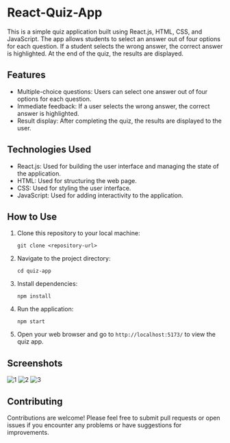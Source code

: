 # React-Quiz-App

This is a simple quiz application built using React.js, HTML, CSS, and JavaScript. The app allows students to select an answer out of four options for each question. If a student selects the wrong answer, the correct answer is highlighted. At the end of the quiz, the results are displayed.

## Features

- Multiple-choice questions: Users can select one answer out of four options for each question.
- Immediate feedback: If a user selects the wrong answer, the correct answer is highlighted.
- Result display: After completing the quiz, the results are displayed to the user.

## Technologies Used

- React.js: Used for building the user interface and managing the state of the application.
- HTML: Used for structuring the web page.
- CSS: Used for styling the user interface.
- JavaScript: Used for adding interactivity to the application.

## How to Use

1. Clone this repository to your local machine:

    ```
    git clone <repository-url>
    ```

2. Navigate to the project directory:

    ```
    cd quiz-app
    ```

3. Install dependencies:

    ```
    npm install
    ```

4. Run the application:

    ```
    npm start
    ```

5. Open your web browser and go to `http://localhost:5173/` to view the quiz app.

## Screenshots

![1](https://github.com/DeshanBandara/React-Quiz-App/assets/126126025/1b993e5b-f645-412f-ba55-b38a4f7606b6)
![2](https://github.com/DeshanBandara/React-Quiz-App/assets/126126025/09f19f95-fe1b-41de-90a7-8f0eaf3bab95)
![3](https://github.com/DeshanBandara/React-Quiz-App/assets/126126025/fdd1cf42-c944-487a-9865-206b10ba3835)

## Contributing

Contributions are welcome! Please feel free to submit pull requests or open issues if you encounter any problems or have suggestions for improvements.

